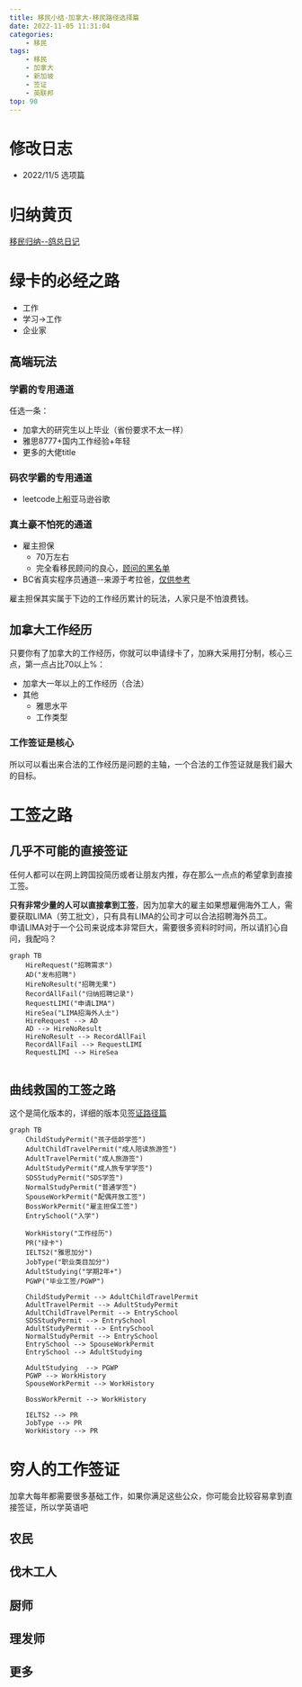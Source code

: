 ```yaml
---
title: 移民小结-加拿大-移民路径选择篇
date: 2022-11-05 11:31:04
categories:
    - 移民
tags:
    - 移民
    - 加拿大
    - 新加坡
    - 签证
    - 英联邦
top: 90
---
```


<!-- toc -->

# 修改日志
* 2022/11/5 选项篇
# 归纳黄页
[移民归纳--鸽总日记](/2022/10/28/imm-geziwang-roadmap/)

# 绿卡的必经之路
- 工作
- 学习->工作
- 企业家

## 高端玩法
### 学霸的专用通道
任选一条：
- 加拿大的研究生以上毕业（省份要求不太一样）
- 雅思8777+国内工作经验+年轻
- 更多的大佬title

### 码农学霸的专用通道
- leetcode上船亚马逊谷歌

### 真土豪不怕死的通道
- 雇主担保
    - 70万左右
    - 完全看移民顾问的良心，[顾问的黑名单](https://www.youtube.com/watch?v=eh-BMQdvFNQ&t=5s)
- BC省真实程序员通道--来源于考拉爸，[仅供参考](https://www.youtube.com/watch?v=ZrZZf4OMCTk&t=6s)

雇主担保其实属于下边的工作经历累计的玩法，人家只是不怕浪费钱。


## 加拿大工作经历
只要你有了加拿大的工作经历，你就可以申请绿卡了，加麻大采用打分制，核心三点，第一点占比70以上%：
- 加拿大一年以上的工作经历（合法）
- 其他
    - 雅思水平
    - 工作类型

### 工作签证是核心
所以可以看出来合法的工作经历是问题的主轴，一个合法的工作签证就是我们最大的目标。

# 工签之路
## 几乎不可能的直接签证
任何人都可以在网上跨国投简历或者让朋友内推，存在那么一点点的希望拿到直接工签。  

**只有非常少量的人可以直接拿到工签**，因为加拿大的雇主如果想雇佣海外工人，需要获取LIMA（劳工批文），只有具有LIMA的公司才可以合法招聘海外员工。   
申请LIMA对于一个公司来说成本非常巨大，需要很多资料时时间，所以请扪心自问，我配吗？

```mermaid
graph TB
    HireRequest("招聘需求")
    AD("发布招聘")
    HireNoResult("招聘无果")
    RecordAllFail("归纳招聘记录")
    RequestLIMI("申请LIMA")
    HireSea("LIMA招海外人士")
    HireRequest --> AD
    AD --> HireNoResult
    HireNoResult --> RecordAllFail
    RecordAllFail --> RequestLIMI
    RequestLIMI --> HireSea
    
```

## 曲线救国的工签之路

这个是简化版本的，详细的版本见[签证路径篇](/2022/10/31/imm-visa-review/)
```mermaid
graph TB
    ChildStudyPermit("孩子低龄学签")
    AdultChildTravelPermit("成人陪读旅游签")
    AdultTravelPermit("成人旅游签")
    AdultStudyPermit("成人旅专学学签")
    SDSStudyPermit("SDS学签")
    NormalStudyPermit("普通学签")
    SpouseWorkPermit("配偶开放工签")
    BossWorkPermit("雇主担保工签")
    EntrySchool("入学")

    WorkHistory("工作经历")
    PR("绿卡")
    IELTS2("雅思加分")
    JobType("职业类目加分")
    AdultStudying("学期2年+")
    PGWP("毕业工签/PGWP")

    ChildStudyPermit --> AdultChildTravelPermit
    AdultTravelPermit --> AdultStudyPermit
    AdultChildTravelPermit --> EntrySchool
    SDSStudyPermit --> EntrySchool
    AdultStudyPermit --> EntrySchool
    NormalStudyPermit --> EntrySchool
    EntrySchool --> SpouseWorkPermit
    EntrySchool --> AdultStudying    
    
    AdultStudying  --> PGWP
    PGWP --> WorkHistory
    SpouseWorkPermit --> WorkHistory
    
    BossWorkPermit --> WorkHistory
    
    IELTS2 --> PR
    JobType --> PR
    WorkHistory --> PR
```


# 穷人的工作签证
加拿大每年都需要很多基础工作，如果你满足这些公众，你可能会比较容易拿到直接签证，所以学英语吧

## 农民
## 伐木工人
## 厨师
## 理发师
## 更多


